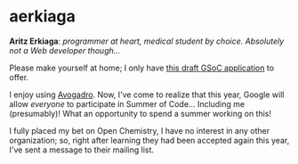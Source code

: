 # aerkiaga

**Aritz Erkiaga**: _programmer at heart, medical student by choice. Absolutely not a Web developer though..._

Please make yourself at home; I only have [this draft GSoC application](docs/gsoc2022.pdf) to offer.

I enjoy using [Avogadro](https://two.avogadro.cc/). Now, I've come to realize
that this year, Google will allow _everyone_ to participate in Summer of Code...
Including me (presumably)! What an opportunity to spend a summer working on
this!

I fully placed my bet on Open Chemistry, I have no interest in any other
organization; so, right after learning they had been accepted again this year,
I've sent a message to their mailing list.
